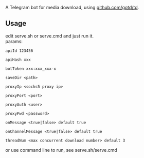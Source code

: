 A Telegram bot for media download, using [github.com/gotd/td](https://github.com/gotd/td).

## Usage
edit serve.sh or serve.cmd and just run it.
<br>
params:
```
apiId 123456

apiHash xxx

botToken xxx:xxx_xxx-x

saveDir <path>

proxyIp <socks5 proxy ip>

proxyPort <port>

proxyAuth <user>

proxyPwd <password>

onMessage <true|false> default true

onChannelMessage <true|false> default true

threadNum <max concurrent download number> default 3
```
or use command line to run, see serve.sh/serve.cmd
